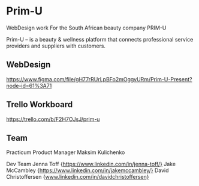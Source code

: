 # Prim-U
WebDesign work For the South African beauty company PRIM-U 

Prim-U – is a beauty & wellness platform that connects professional
service providers and suppliers with customers.

## WebDesign
https://www.figma.com/file/gH77rRUrLpBFo2mOggvURm/Prim-U-Present?node-id=61%3A71

## Trello Workboard
https://trello.com/b/F2H7OJsJ/prim-u

## Team
  
  Practicum Product Manager
  Maksim Kulichenko
  
  Dev Team
  Jenna Toff {https://www.linkedin.com/in/jenna-toff/}
  Jake McCambley {https://www.linkedin.com/in/jakemccambley/}
  David Christoffersen {www.linkedin.com/in/davidchristoffersen} 
  
  

